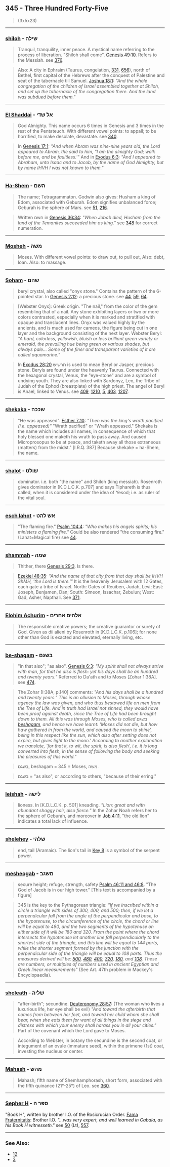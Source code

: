 ## 345 - Three Hundred Forty-Five
> (3x5x23)

---

### [shiloh](/keys/ShILH) - שילה
> Tranquil, tranquility, inner peace. A mystical name referring to the process of liberation. "Shiloh shall come". [Genesis 49:10](http://biblehub.com/genesis/49-10.htm). Refers to the Messiah. see [376](376).

> Also: A city in Ephraim (Taurus, congelation, [331](331), [656](656)), north of Bethel, first capital of the Hebrews after the conquest of Palestine and seat of the tabernacle till Samuel. [Joshua 18:1](http://biblehub.com/joshua/18-1.htm): *"And the whole congregation of the children of Israel assembled together at Shiloh, and set up the tabernacle of the congregation there. And the land was subdued before them."*

---

### [El Shaddai](/keys/AL.ShDI) - אל שדי
> God Almighty. This name occurs 6 times in Genesis and 3 times in the rest of the Pentateuch. With different vowel points: to appall; to be horrified, to make desolate, devastate. see [340](340).

> In [Genesis 17:1](http://biblehub.com/genesis/17-1.htm): *"And when Abram was nine-nine years old, the Lord appeared to Abram, the said to him, "I am the almighty God; walk before me, and be faultless.'"* And in [Exodus 6:3](http://biblehub.com/exodus/6-3.htm): *"And I appeared to Abraham, unto Isaac and to Jacob, by the name of God Almighty, but by name IHVH I was not known to them."*

---

### [Ha-Shem](/keys/HShM) - השם
> The name; Tetragrammaton. Godwin also gives: Husham a king of Edom, associated with Geburah. Edom signifies unbalanced force; Geburah is the sphere of Mars. see [51](51), [216](216).

> Written חשם in [Genesis 36:34](http://biblehub.com/genesis/36-34.htm): *"When Jobab died, Husham from the land of the Temanites succeeded him as king."* see [348](348) for correct numeration.

---

### [Mosheh](/keys/MShH) - משה
> Moses. With different vowel points: to draw out, to pull out, Also: debt, loan. Also: to massage.

---

### [Soham](/keys/ShHM) - שהם
> beryl crystal, also called "onyx stone." Contains the pattern of the 6-pointed star. In [Genesis 2:12](http://biblehub.com/genesis/2-12.htm): a precious stone. see [44](44), [59](59), [64](64).

> [Webster Onyx]: Greek origin. "The nail," from the color of the gem resembling that of a nail. Any stone exhibiting layers or two or more colors contrasted, especially when it is marked and stratified with opaque and translucent lines. Onyx was valued highly by the ancients, and is much used for cameos, the figure being cut in one layer and the background consisting of the next layer. Webster Beryl: *"A hard, colorless, yellowish, bluish or less brilliant green variety or emerald, the prevailing hue being green or various shades, but always pale... Some of the finer and transparent varieties of it are called aquamarine."*

> In [Exodus 28:20](http://biblehub.com/exodus/28-20.htm) תרשיש is used to mean Beryl or Jasper, precious stone. Beryls are found under the heavenly Taurus. Connected with the hexagonal crystal, Venus, the "eye-stone" and are a symbol of undying youth. They are also linked with Sardonyz, Leo, the Tribe of Judah of the Ephod (breastplate) of the high priest. The angel of Beryl is Anael, linked to Venus. see [409](409), [1210](1210), [5](5), [403](403), [1207](1207).

---

### [shekaka](/keys/ShKKH) - שככה
> "He was appeased". [Esther 7:10](http://biblehub.com/esther/7-10.htm): *"Then was the king's wrath pacified (i.e. appeased)"* "Wrath pacified" or "Wrath appeased." Shekaka is the name which includes all names, in consequence of which that holy blessed one maketh his wrath to pass away. And caused Microprosopus to be at peace, and taketh away all those extraneous (matters) from the midst." [I.R.Q. 387] Because shekake = ha-Shem, the name.

---

### [shalot](/keys/ShVLT) - שולט
> dominator. i.e. both "the name" and Shiloh (king messiah). Rosenroth gives dominator in [K.D.L.C.K. p.707] and says Tiphareth is thus called, when it is considered under the idea of Yesod; i.e. as ruler of the vital soul.

---

### [esch lahot](/keys/ASh.LHT) - אש להט
> "The flaming fire." [Psalm 104:4](http://biblehub.com/psalms/104-4.htm): *"Who makes his angels spirits; his ministers a flaming fire."* Could be also rendered "the consuming fire." (Lahat=Magical fire) see [44](44).

---

### [shammah](/keys/ShMH) - שמה
> Thither, there [Genesis 29:3](http://biblehub.com/genesis/29-3.htm). Is there.

> [Ezekiel 48:35](http://biblehub.com/ezekiel/48-35.htm): *"And the name of that city from that day shall be IHVH ShMH, 'the Lord is there.'"* It is the heavenly Jerusalem with 12 Gates, each gate a tribe of Israel. North: Gates of Reuiben, Judah, Levi; East: Joseph, Benjamen, Dan; South: Simeon, Issachar, Zebulun; West: Gad, Asher, Napthali. See [371](371).

---

### [Elohim Achurim](/keys/ALHIM.AChRIM) - אלהים אחרים
> The responsible creative powers; the creative guarantor or surety of God. Given as dii alieni by Rosenroth in [K.D.L.C.K. p.106]; for none other than God is exacted and elevated, eternally living, etc.

---

### [be-shagam](/keys/BShGM) - בשגם
> "in that also"; "as also". [Genesis 6:3](http://biblehub.com/genesis/6-3.htm): *"My spirit shall not always strive with man, for that he also is flesh: yet his days shall be an hundred and twenty years."* Referred to Da'ath and to Moses [Zohar 1:38A]. see [474](474).

> The Zohar [I:38A, p.140] comments: *"And his days shall be a hundred and twenty years." This is an allusion to Moses, through whose agency the law was given, and who thus bestowed life on men from the Tree of Life. And in truth had Israel not sinned, they would have been proof against death, since the Tree of Life had been brought down to them. All this was through Moses, who is called בשגם [beshagam](/keys/BShGM), and hence we have learnt: 'Moses did not die, but how haw gathered in from the world, and caused the moon to shine', being in this respect like the sun, which also after setting does not expire, but gives light to the moon.' According to another explanation we translate, 'for that it, to wit, the spirit, is also flesh', i.e. it is long converted into flesh, in the sense of following the body and seeking the pleasures of this world."*

> בשגם, beshagam = 345 = Moses, משה.

> בשגם = "as also", or according to others, "because of their erring."

---

### [leishah](/keys/LIShH) - לישה
> lioness. In [K.D.L.C.K. p. 501] kneading. *"Lion; great and with abundant shaggy hair, also fierce."* In the Zohar Noah refers her to the sphere of Geburah, and moreover in [Job 4:11](http://biblehub.com/job/4-11.htm), "the old lion" indicates a total lack of influence.

---

### [shelehey](/keys/ShLHI) - שלהי
> end, tail (Aramaic). The lion's tail in [Key 8](8) is a symbol of the serpent power.

---

### [mesheogab](/keys/MShGB) - משגב
> secure height; refuge, strength, safety [Psalm 46:11 and 46:8](http://biblehub.com/niv/psalms/46.htm). "The God of Jacob is in our high tower." [This text is accompanied by a figure]

> 345 is the key to the Pythagorean triangle: *"If we inscribed within a circle a triangle with sides of 300, 400, and 500; then, if we let a perpendicular fall from the angle of the perpendicular and base, to the hypotenuse, to the circumference of the circle, the chord or line will be equal to 480, and the two segments of the hypotenuse on either side of it will be 180 and 320. From the point where the chord intersects the hypotenuse let another line fall perpendicularly to the shortest side of the triangle, and this line will be equal to 144 parts, while the shorter segment formed by the junction with the perpendicular side of the triangle will be equal to 108 parts. Thus the measures derived will be: [500](500), [480](480), [400](400), [320](320), [180](180), and [108](108). These are numbers, or multiples of numbers used in ancient Egyptian and Greek linear measurements"* (See Art. 47th problem in Mackey's Encyclopaedia).

---

### [sheleath](/keys/ShLIH) - שליה
> "after-birth"; secundine. [Deuteronomy 28:57](http://biblehub.com/deuteronomy/28-57.htm): (The woman who lives a luxurious life, her eye shall be evil) *"And toward the afterbirth that comes from between her feet, and toward her child whom she shall bear, when she eats them for want of all things in the siege and distress with which your enemy shall harass you in all your cities."* Part of the covenant which the Lord gave to Moses.

> According to Webster, in botany the secundine is the second coat, or integument of an ovule (immature seed), within the primene (1st) coat, investing the nucleus or center.

---

### [Mahash](/keys/MHSh) - מהש
> Mahash; fifth name of Shemhamphorash, short form, associated with the fifth quinance (21°-25°) of Leo. see [360](360).

---

### [Sepher H](/keys/SPR.H) - ספר ה
"Book H", written by brother I.O. of the Rosicrucian Order. [Fama Fraternitatis](https://archive.org/details/PaulFosterCase-TheTrueAndInvisibleRosicrucianOrder4thEd-1985): Brother I.O. *"...was very expert, and well learned in Cabala, as his Book H witnesseth."*  see [50](50) (Lt), [557](557).

---

### See Also:

- [12](12)
- [3](3)
